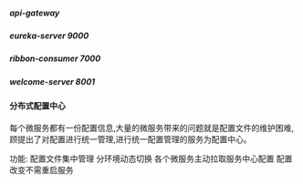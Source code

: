 ##### api-gateway 
##### eureka-server 9000
##### ribbon-consumer 7000
##### welcome-server 8001


#### 分布式配置中心

每个微服务都有一份配置信息,大量的微服务带来的问题就是配置文件的维护困难,
顾提出了对配置进行统一管理,进行统一配置管理的服务为配置中心。

功能:
    配置文件集中管理
    分环境动态切换
    各个微服务主动拉取服务中心配置
    配置改变不需重启服务
    

